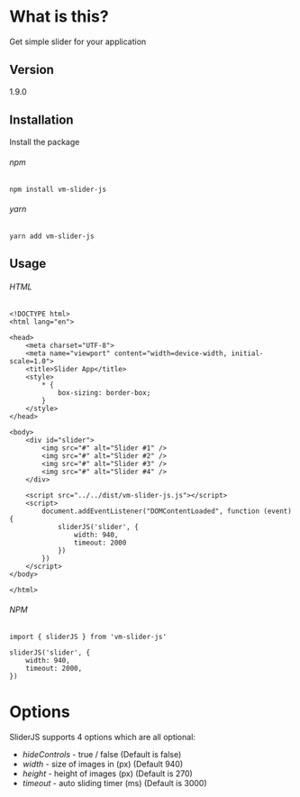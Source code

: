 # What is this?

Get simple slider for your application


## Version
1.9.0

## Installation

Install the package 

###### npm 

```
npm install vm-slider-js
```

###### yarn 

```
yarn add vm-slider-js
```


## Usage

###### HTML
```
<!DOCTYPE html>
<html lang="en">

<head>
    <meta charset="UTF-8">
    <meta name="viewport" content="width=device-width, initial-scale=1.0">
    <title>Slider App</title>
    <style>
        * {
            box-sizing: border-box;
        }
    </style>
</head>

<body>
    <div id="slider">
        <img src="#" alt="Slider #1" />
        <img src="#" alt="Slider #2" />
        <img src="#" alt="Slider #3" />
        <img src="#" alt="Slider #4" />
    </div>

    <script src="../../dist/vm-slider-js.js"></script>
    <script>
        document.addEventListener("DOMContentLoaded", function (event) {
            sliderJS('slider', {
                width: 940,
                timeout: 2000
            })
        })
    </script>
</body>

</html>
```

###### NPM

```
import { sliderJS } from 'vm-slider-js'

sliderJS('slider', {
    width: 940,
    timeout: 2000,
})
```

# Options

SliderJS supports 4 options which are all optional:

-   _hideControls_ - true / false (Default is false)
-   _width_ - size of images in (px) (Default 940)
-   _height_ - height of images (px) (Default is 270)
-   _timeout_ - auto sliding timer (ms) (Default is 3000)
